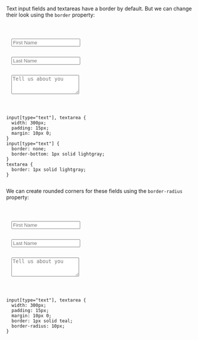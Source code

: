Text input fields
and
textareas have a border by default.
But we can change their
look using the `border` property:

<codeblock language="css" type="lesson">
<code>
<panel language="html">
<form>
  <input type="text" placeholder="First Name" />
  <br>
  <input type="text" placeholder="Last Name" />
  <br>
  <textarea rows="3" placeholder="Tell us about you"></textarea>
</form>
</panel>
<panel language="css">
input[type="text"], textarea {
  width: 300px;
  padding: 15px;
  margin: 10px 0;
}
input[type="text"] {
  border: none;
  border-bottom: 1px solid lightgray;
}
textarea {
  border: 1px solid lightgray;
}
</panel>
</code>
</codeblock>

We can create rounded corners
for these fields using the
`border-radius` property:

<codeblock language="css" type="lesson">
<code>
<panel language="html">
<form>
  <input type="text" placeholder="First Name" />
  <br>
  <input type="text" placeholder="Last Name" />
  <br>
  <textarea rows="3" placeholder="Tell us about you"></textarea>
</form>
</panel>
<panel language="css">
input[type="text"], textarea {
  width: 300px;
  padding: 15px;
  margin: 10px 0;
  border: 1px solid teal;
  border-radius: 10px;
}
</panel>
</code>
</codeblock>